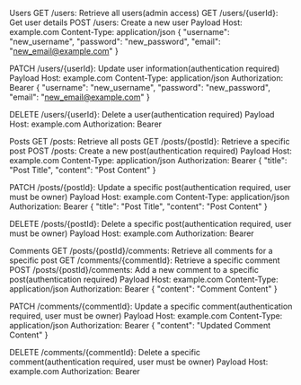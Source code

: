 Users
GET /users: Retrieve all users(admin access)
GET /users/{userId}: Get user details
POST /users: Create a new user
Payload
Host: example.com
Content-Type: application/json
{
    "username": "new_username",
    "password": "new_password",
    "email": "new_email@example.com"
}

PATCH /users/{userId}: Update user information(authentication required)
Payload
Host: example.com
Content-Type: application/json
Authorization: Bearer <token>
{
    "username": "new_username",
    "password": "new_password",
    "email": "new_email@example.com"
}

DELETE /users/{userId}: Delete a user(authentication required)
Payload
Host: example.com
Authorization: Bearer <token>

Posts
GET /posts: Retrieve all posts
GET /posts/{postId}: Retrieve a specific post
POST /posts: Create a new post(authentication required)
Payload
Host: example.com
Content-Type: application/json
Authorization: Bearer <token>
{
    "title": "Post Title",
    "content": "Post Content"
}

PATCH /posts/{postId}: Update a specific post(authentication required, user must be owner)
Payload
Host: example.com
Content-Type: application/json
Authorization: Bearer <token>
{
    "title": "Post Title",
    "content": "Post Content"
}

DELETE /posts/{postId}: Delete a specific post(authentication required, user must be owner)
Payload
Host: example.com
Authorization: Bearer <token>

Comments
GET /posts/{postId}/comments: Retrieve all comments for a specific post
GET /comments/{commentId}: Retrieve a specific comment 
POST /posts/{postId}/comments: Add a new comment to a specific post(authentication required)
Payload
Host: example.com
Content-Type: application/json
Authorization: Bearer <token>
{
    "content": "Comment Content"
}

PATCH /comments/{commentId}: Update a specific comment(authentication required, user must be owner)
Payload
Host: example.com
Content-Type: application/json
Authorization: Bearer <token>
{
    "content": "Updated Comment Content"
}

DELETE /comments/{commentId}: Delete a specific comment(authentication required, user must be owner)
Payload
Host: example.com
Authorization: Bearer <token>
